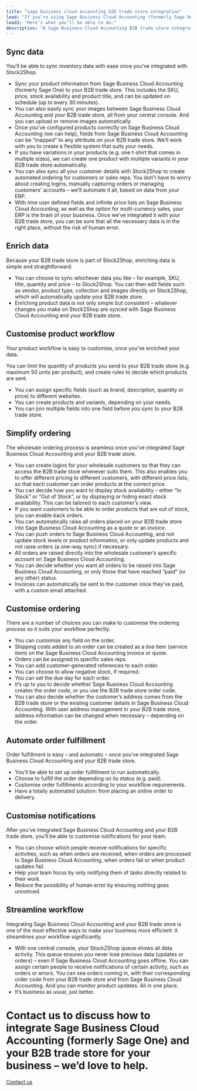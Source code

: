```yaml
---
title: "sage business cloud accounting b2b trade store integration"
lead: "If you’re using Sage Business Cloud Accounting (formerly Sage One) as your ERP and you’ve set up a Stock2Shop B2B trade store, it’s easy to integrate them with each other. Let Stock2Shop integrate Sage Business Cloud Accounting and your B2B trade store to make your B2B sales as seamless as possible."
lead2: "Here’s what you’ll be able to do:"
description: "A Sage Business Cloud Accounting B2B trade store integration means your business will run better. Let Stock2Shop work with you to create the perfect workflow to suit your needs. Automate orders, simplify fulfilment, sync data and more. This is the way to make B2B sales as seamless as possible."
---
```


Sync data
---------

You’ll be able to sync inventory data with ease once you’ve integrated with Stock2Shop.

*   Sync your product information from Sage Business Cloud Accounting (formerly Sage One) to your B2B trade store. This includes the SKU, price, stock availability and product title, and can be updated on schedule (up to every 30 minutes).
*   You can also easily sync your images between Sage Business Cloud Accounting and your B2B trade store, all from your central console. And you can upload or remove images automatically.
*   Once you’ve configured products correctly on Sage Business Cloud Accounting (we can help), fields from Sage Business Cloud Accounting can be “mapped” to any attribute on your B2B trade store. We’ll work with you to create a flexible system that suits your needs.
*   If you have variations in your products (e.g. one t-shirt that comes in multiple sizes), we can create one product with multiple variants in your B2B trade store automatically.
*   You can also sync all your customer details with Stock2Shop to create automated ordering for customers or sales reps. You don’t have to worry about creating logins, manually capturing orders or managing customers’ accounts – we’ll automate it all, based on data from your ERP.
*   With nine user defined fields and infinite price lists on Sage Business Cloud Accounting, as well as the option for multi-currency sales, your ERP is the brain of your business. Once we’ve integrated it with your B2B trade store, you can be sure that all the necessary data is in the right place, without the risk of human error.

Enrich data
-----------

Because your B2B trade store is part of Stock2Shop, enriching data is simple and straightforward.

*   You can choose to sync whichever data you like – for example, SKU, title, quantity and price – to Stock2Shop. You can then edit fields such as vendor, product type, collection and images directly on Stock2Shop, which will automatically update your B2B trade store.
*   Enriching product data is not only simple but consistent – whatever changes you make on Stock2Shop are synced with Sage Business Cloud Accounting and your B2B trade store.

Customise product workflow
--------------------------

Your product workflow is easy to customise, once you’ve enriched your data.

You can limit the quantity of products you send to your B2B trade store (e.g. maximum 50 units per product), and create rules to decide which products are sent.

*   You can assign specific fields (such as brand, description, quantity or price) to different websites.
*   You can create products and variants, depending on your needs.
*   You can join multiple fields into one field before you sync to your B2B trade store.

Simplify ordering
-----------------

The wholesale ordering process is seamless once you’ve integrated Sage Business Cloud Accounting and your B2B trade store.

*   You can create logins for your wholesale customers so that they can access the B2B trade store whenever suits them. This also enables you to offer different pricing to different customers, with different price lists, so that each customer can order products at the correct price.
*   You can decide how you want to display stock availability – either “In Stock” or “Out of Stock”, or by displaying or hiding exact stock availability. This can be tailored to each customer’s view.
*   If you want customers to be able to order products that are out of stock, you can enable back orders.
*   You can automatically raise all orders placed on your B2B trade store into Sage Business Cloud Accounting as a quote or an invoice.
*   You can push orders to Sage Business Cloud Accounting, and not update stock levels or product information, or only update products and not raise orders (a one-way sync) if necessary.
*   All orders are raised directly into the wholesale customer’s specific account on Sage Business Cloud Accounting.
*   You can decide whether you want all orders to be raised into Sage Business Cloud Accounting, or only those that have reached “paid” (or any other) status.
*   Invoices can automatically be sent to the customer once they’ve paid, with a custom email attached.

Customise ordering
------------------

There are a number of choices you can make to customise the ordering process so it suits your workflow perfectly.

*   You can customise any field on the order.
*   Shipping costs added to an order can be created as a line item (service item) on the Sage Business Cloud Accounting invoice or quote.
*   Orders can be assigned to specific sales reps.
*   You can add customer-generated references to each order.
*   You can choose to allow negative stock, if required.
*   You can set the due day for each order.
*   It’s up to you to decide whether Sage Business Cloud Accounting creates the order code, or you use the B2B trade store order code.
*   You can also decide whether the customer’s address comes from the B2B trade store or the existing customer details in Sage Business Cloud Accounting. With user address management in your B2B trade store, address information can be changed when necessary – depending on the order.

Automate order fulfillment
--------------------------

Order fulfillment is easy – and automatic – once you’ve integrated Sage Business Cloud Accounting and your B2B trade store.

*   You’ll be able to set up order fulfillment to run automatically.
*   Choose to fulfill the order depending on its status (e.g. paid).
*   Customise order fulfillments according to your workflow requirements.
*   Have a totally automated solution: from placing an online order to delivery.

Customise notifications
-----------------------

After you’ve integrated Sage Business Cloud Accounting and your B2B trade store, you’ll be able to customise notifications for your team.

*   You can choose which people receive notifications for specific activities, such as when orders are received, when orders are processed to Sage Business Cloud Accounting, when orders fail or when product updates fail.
*   Help your team focus by only notifying them of tasks directly related to their work.
*   Reduce the possibility of human error by ensuring nothing goes unnoticed.

Streamline workflow
-------------------

Integrating Sage Business Cloud Accounting and your B2B trade store is one of the most effective ways to make your business more efficient: it streamlines your workflow significantly.

*   With one central console, your Stock2Shop queue shows all data activity. This queue ensures you never lose precious data (updates or orders) – even if Sage Business Cloud Accounting goes offline. You can assign certain people to receive notifications of certain activity, such as orders or errors. You can see orders coming in, with their corresponding order code from your B2B trade store and from Sage Business Cloud Accounting. And you can monitor product updates. All in one place.
*   It’s business as usual, just better.

Contact us to discuss how to integrate Sage Business Cloud Accounting (formerly Sage One) and your B2B trade store for your business – we’d love to help.
=========================================================================================================================================================

[Contact us](/contact-us "Contact Stock2Shop")
